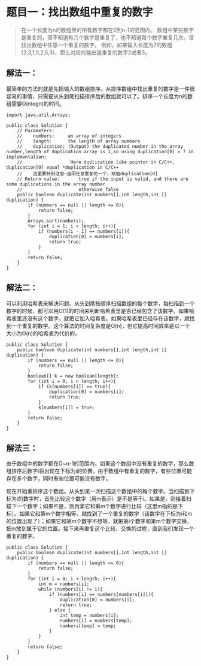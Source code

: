# 题目一：找出数组中重复的数字

 > 在一个长度为n的数组里的所有数字都在0到n-1的范围内。 数组中某些数字是重复的，但不知道有几个数字是重复了，也不知道每个数字重复几次。请找出数组中任意一个重复的数字。 例如，如果输入长度为7的数组{2,3,1,0,2,5,3}，那么对应的输出是重复的数字2或者3。

## 解法一：
最简单的方法的就是先把输入的数组排序。从排序数组中找出重复的数字是一件很容易的事情，只需要从头到尾扫描排序后的数组就可以了。排序一个长度为n的数组需要O(nlogn)的时间。

```
import java.util.Arrays;

public class Solution {
    // Parameters:
    //    numbers:     an array of integers
    //    length:      the length of array numbers
    //    duplication: (Output) the duplicated number in the array number,length of duplication array is 1,so using duplication[0] = ? in implementation;
    //                  Here duplication like pointor in C/C++, duplication[0] equal *duplication in C/C++
    //    这里要特别注意~返回任意重复的一个，赋值duplication[0]
    // Return value:       true if the input is valid, and there are some duplications in the array number
    //                     otherwise false
    public boolean duplicate(int numbers[],int length,int [] duplication) {
        if (numbers == null || length <= 0){
            return false;
        }
        Arrays.sort(numbers);
        for (int i = 1; i < length; i++){
            if (numbers[i - 1] == numbers[i]){
                duplication[0] = numbers[i];
                return true;
            }
        }
        return false;
    }
}
```

## 解法二：
可以利用哈希表来解决问题。从头到尾按顺序扫描数组的每个数字，每扫描到一个数字的时候，都可以用O(1)的时间来判断哈希表里是否已经包含了该数字。如果哈希表里还没有这个数字，就把它加入哈希表。如果哈希表里已经存在该数字，就找到一个重复的数字。这个算法的时间复杂度是O(n)，但它提高时间效率是以一个大小为O(n)的哈希表为代价的。

```
public class Solution {
    public boolean duplicate(int numbers[],int length,int [] duplication) {
        if (numbers == null || length <= 0){
            return false;
        }
        boolean[] k = new boolean[length];
        for (int i = 0; i < length; i++){
            if (k[numbers[i]] == true){
                duplication[0] = numbers[i];
                return true;
            }
            k[numbers[i]] = true;
        }
        return false;
    }
}
```

## 解法三：
由于数组中的数字都在O~n-1的范围内，如果这个数组中没有重复的数字，那么数组排序后数字i将出现在下标为i的位置。由于数组中有重复的数字，有些位置可能存在多个数字，同时有些位置可能没有数字。

现在开始重排序这个数组。从头到尾一次扫描这个数组中的每个数字。当扫描到下标为i的数字时，首先比较这个数字（用m表示）是不是等于i。如果是，则接着扫描下一个数字；如果不是，则再拿它和第m个数字进行比较（这里m指的是下标）。如果它和第m个数字相等，就找到了一个重复的数字（该数字在下标为i和m的位置出现了）；如果它和第m个数字不想等，就把第i个数字和第m个数字交换，把m放到属于它的位置。接下来再重复这个比较、交换的过程，直到我们发现一个重复的数字。

```
public class Solution {
    public boolean duplicate(int numbers[],int length,int [] duplication) {
        if (numbers == null || length <= 0){
            return false;
        }
        for (int i = 0; i < length; i++){
            int m = numbers[i];
            while (numbers[i] != i){
                if (numbers[i] == numbers[numbers[i]]){
                    duplication[0] = numbers[i];
                    return true;
                } else {
                    int temp = numbers[i];
                    numbers[i] = numbers[temp];
                    numbers[temp] = temp;
                }
            }
        }
        return false;
    }
}
```